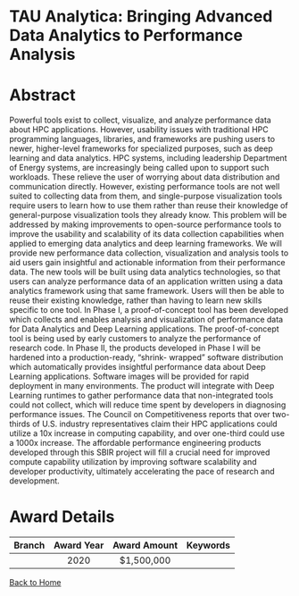 
TAU Analytica: Bringing Advanced Data Analytics to Performance Analysis
=======================================================================

# Abstract


Powerful tools exist to collect, visualize, and analyze performance data about HPC applications. However, usability issues with traditional HPC programming languages, libraries, and frameworks are pushing users to newer, higher-level frameworks for specialized purposes, such as deep learning and data analytics. HPC systems, including leadership Department of Energy systems, are increasingly being called upon to support such workloads. These relieve the user of worrying about data distribution and communication directly. However, existing performance tools are not well suited to collecting data from them, and single-purpose visualization tools require users to learn how to use them rather than reuse their knowledge of general-purpose visualization tools they already know. This problem will be addressed by making improvements to open-source performance tools to improve the usability and scalability of its data collection capabilities when applied to emerging data analytics and deep learning frameworks. We will provide new performance data collection, visualization and analysis tools to aid users gain insightful and actionable information from their performance data. The new tools will be built using data analytics technologies, so that users can analyze performance data of an application written using a data analytics framework using that same framework. Users will then be able to reuse their existing knowledge, rather than having to learn new skills specific to one tool. In Phase I, a proof-of-concept tool has been developed which collects and enables analysis and visualization of performance data for Data Analytics and Deep Learning applications. The proof-of-concept tool is being used by early customers to analyze the performance of research code. In Phase II, the products developed in Phase I will be hardened into a production-ready, “shrink- wrapped” software distribution which automatically provides insightful performance data about Deep Learning applications. Software images will be provided for rapid deployment in many environments. The product will integrate with Deep Learning runtimes to gather performance data that non-integrated tools could not collect, which will reduce time spent by developers in diagnosing performance issues. The Council on Competitiveness reports that over two-thirds of U.S. industry representatives claim their HPC applications could utilize a 10x increase in computing capability, and over one-third could use a 1000x increase. The affordable performance engineering products developed through this SBIR project will fill a crucial need for improved compute capability utilization by improving software scalability and developer productivity, ultimately accelerating the pace of research and development.  

# Award Details

|Branch|Award Year|Award Amount|Keywords|
| :---: | :---: | :---: | :---: |
||2020|$1,500,000||
  
  


[Back to Home](https://github.com/chrischow/dod_sbir_awards/CC/#821)
